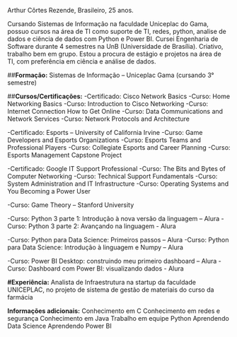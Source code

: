Arthur Côrtes Rezende, Brasileiro, 25 anos.

Cursando Sistemas de Informação na faculdade Uniceplac do Gama, possuo cursos na área de TI como suporte de TI, redes, python, analise de dados e ciência de dados com Python e Power BI. Cursei Engenharia de Software durante 4 semestres na UnB (Universidade de Brasília). Criativo, trabalho bem em grupo. Estou a procura de estágio e projetos na área de TI, com preferência em ciência e análise de dados.

##**Formação:**
Sistemas de Informação – Uniceplac Gama (cursando 3° semestre)

##**Cursos/Certificações:**
-Certificado: Cisco Network Basics
-Curso: Home Networking Basics
-Curso: Introduction to Cisco Networking
-Curso: Internet Connection How to Get Online
-Curso: Data Communications and Network Services
-Curso: Network Protocols and Architecture

-Certificado: Esports – University of California Irvine
-Curso: Game Developers and Esports Organizations
-Curso: Esports Teams and Professional Players
-Curso: Collegiate Esports and Career Planning
-Curso: Esports Management Capstone Project

-Certificado: Google IT Support Professional
-Curso: The Bits and Bytes of Computer Networking
-Curso: Technical Support Fundamentals
-Curso: System Administration and IT Infrastructure
-Curso: Operating Systems and You Becoming a Power User

-Curso: Game Theory – Stanford University

-Curso: Python 3 parte 1: Introdução à nova versão da linguagem – Alura
-Curso: Python 3 parte 2: Avançando na linguagem - Alura

-Curso: Python para Data Science: Primeiros passos – Alura
-Curso: Python para Data Science: Introdução à linguagem e Numpy – Alura

-Curso: Power BI Desktop: construindo meu primeiro dashboard – Alura
-Curso: Dashboard com Power BI: visualizando dados - Alura


**#Experiência:**
Analista de Infraestrutura na startup da faculdade UNICEPLAC, no projeto de sistema
de gestão de materiais do curso da farmácia

**Informações adicionais:**
Conhecimento em C
Conhecimento em redes e segurança
Conhecimento em Java
Trabalho em equipe
Python
Aprendendo Data Science
Aprendendo Power BI
